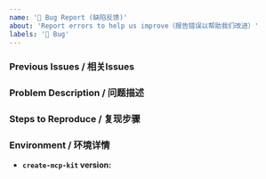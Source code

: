 ```yaml
---
name: '🐛 Bug Report (缺陷反馈)'
about: 'Report errors to help us improve（报告错误以帮助我们改进）'
labels: '🐛 Bug'
---
```


<!--
Thank you for contributing to open source!
Thank you for reporting issues to us. To resolve problems efficiently, please provide the following information:

感谢您为开源做出贡献！
感谢您向我们反馈问题，为了高效的解决问题，我们期望您能提供以下信息：
-->

### Previous Issues / 相关Issues

<!--
If there are existing related Issues and PRs, please list them
如果已存在相关Issues和PR请列举
-->

### Problem Description / 问题描述

<!--
Please describe your problem in detail
请详细描述您遇到的问题
-->

### Steps to Reproduce / 复现步骤

<!--
Please provide steps to reproduce the bug. If possible, please provide a minimal demo using https://codesandbox.io or similar platforms.
请提供BUG的复现步骤，如果可以的话请提供 https://codesandbox.io 或其他类似平台的最小演示。
-->

### Environment / 环境详情

- **`create-mcp-kit` version:**
